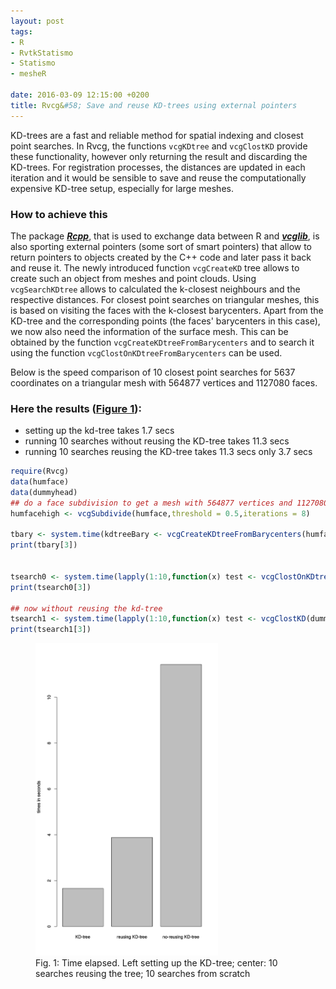 ```yaml
---
layout: post
tags: 
- R 
- RvtkStatismo
- Statismo
- mesheR

date: 2016-03-09 12:15:00 +0200
title: Rvcg&#58; Save and reuse KD-trees using external pointers
---
```


KD-trees are a fast and reliable method for spatial indexing and closest point searches. In Rvcg, the functions ```vcgKDtree``` and ```vcgClostKD``` provide these functionality, however only returning the result and discarding the KD-trees. For registration processes, the distances are updated in each iteration and it would be sensible to save and reuse the computationally expensive KD-tree setup, especially for large meshes. 

### How to achieve this

The package ***[Rcpp](https://cran.r-project.org/package=Rcpp)***, that is used to exchange data between R and ***[vcglib](http://vcg.isti.cnr.it/vcglib/)***, is also sporting external pointers (some sort of smart pointers) that allow to return pointers to objects created by the C++ code and later pass it back and reuse it.
The newly introduced function ```vcgCreateKD``` tree allows to create such an object from meshes and point clouds. Using ```vcgSearchKDtree``` allows to calculated the k-closest neighbours and the respective distances. 
For closest point searches on triangular meshes, this is based on visiting the faces with the k-closest barycenters. Apart from the KD-tree and the corresponding points (the faces' barycenters in this case), we now also need the information of the surface mesh. This can be obtained by the function ```vcgCreateKDtreeFromBarycenters``` and to search it using the function ```vcgClostOnKDtreeFromBarycenters``` can be used.

Below is the speed comparison of  10 closest point searches for 5637 coordinates on a triangular mesh with 564877 vertices and 1127080 faces.

### Here the results (<a href="#Fig1">Figure 1</a>):

* setting up the kd-tree takes 1.7 secs
* running 10 searches without reusing the KD-tree takes 11.3 secs
* running 10 searches reusing the KD-tree takes 11.3 secs only 3.7 secs


```r
require(Rvcg)
data(humface)
data(dummyhead)
## do a face subdivision to get a mesh with 564877 vertices and 1127080 faces
humfacehigh <- vcgSubdivide(humface,threshold = 0.5,iterations = 8)

tbary <- system.time(kdtreeBary <- vcgCreateKDtreeFromBarycenters(humfacehigh))
print(tbary[3])


tsearch0 <- system.time(lapply(1:10,function(x) test <- vcgClostOnKDtreeFromBarycenters(kdtreeBary,dummyhead.mesh,threads=parallel::detectCores())))
print(tsearch0[3])

## now without reusing the kd-tree
tsearch1 <- system.time(lapply(1:10,function(x) test <- vcgClostKD(dummyhead.mesh,humfacehigh,threads=parallel::detectCores())))
print(tsearch1[3])

```

<a id="Fig1"></a>
<figure class="center">
    <img rel="zoom" src="/resources/images/kmeansbarplot.svg" alt="example 1" height="500" >    
    <figcaption>Fig. 1: Time elapsed. Left setting up the KD-tree; center: 10 searches reusing the tree; 10 searches from scratch</figcaption>

</figure> 
